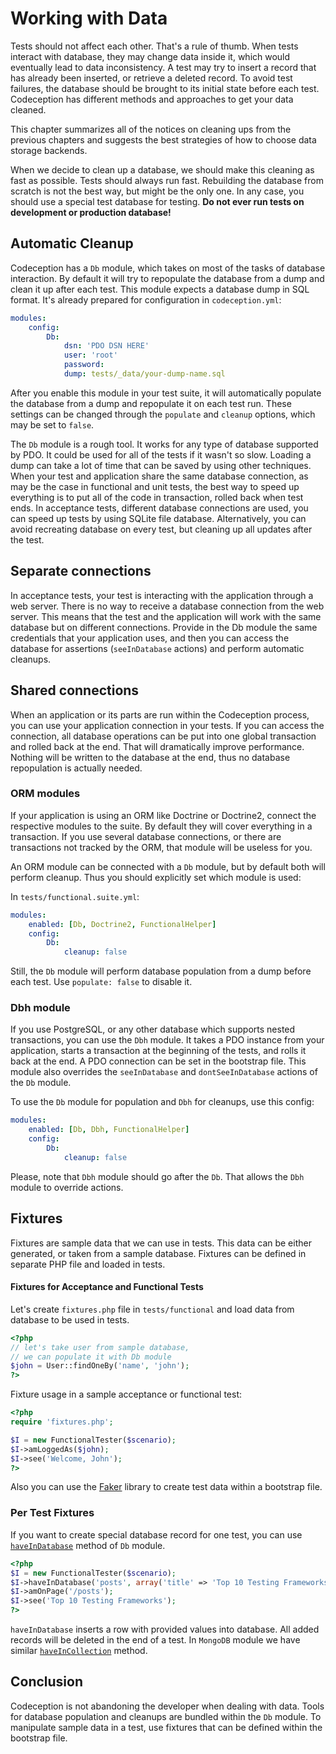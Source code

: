 # Working with Data

Tests should not affect each other. That's a rule of thumb. When tests interact with database, they may change data inside it, which would eventually lead to data inconsistency. A test may try to insert a record that has already been inserted, or retrieve a deleted record. To avoid test failures, the database should be brought to its initial state before each test. Codeception has different methods and approaches to get your data cleaned.

This chapter summarizes all of the notices on cleaning ups from the previous chapters and suggests the best strategies of how to choose data storage backends.

When we decide to clean up a database, we should make this cleaning as fast as possible. Tests should always run fast. Rebuilding the database from scratch is not the best way, but might be the only one. In any case, you should use a special test database for testing. **Do not ever run tests on development or production database!**

## Automatic Cleanup

Codeception has a `Db` module, which takes on most of the tasks of database interaction. By default it will try to repopulate the database from a dump and clean it up after each test. This module expects a database dump in SQL format. It's already prepared for configuration in `codeception.yml`:

```yaml
modules:
    config:
        Db:
            dsn: 'PDO DSN HERE'
            user: 'root'
            password:
            dump: tests/_data/your-dump-name.sql
```

After you enable this module in your test suite, it will automatically populate the database from a dump and repopulate it on each test run. These settings can be changed through the `populate` and `cleanup` options, which may be set to `false`.

The `Db` module is a rough tool. It works for any type of database supported by PDO. It could be used for all of the tests if it wasn't so slow. Loading a dump can take a lot of time that can be saved by using other techniques. When your test and application share the same database connection, as may be the case in functional and unit tests, the best way to speed up everything is to put all of the code in transaction, rolled back when test ends. In acceptance tests, different database connections are used, you can speed up tests by using SQLite file database. Alternatively, you can avoid recreating database on every test, but cleaning up all updates after the test.

## Separate connections

In acceptance tests, your test is interacting with the application through a web server. There is no way to receive a database connection from the web server. This means that the test and the application will work with the same database but on different connections. Provide in the Db module the same credentials that your application uses, and then you can access the database for assertions (`seeInDatabase` actions) and perform automatic cleanups.

## Shared connections

When an application or its parts are run within the Codeception process, you can use your application connection in your tests.
If you can access the connection, all database operations can be put into one global transaction and rolled back at the end. That will dramatically improve performance. Nothing will be written to the database at the end, thus no database repopulation is actually needed.

### ORM modules

If your application is using an ORM like Doctrine or Doctrine2, connect the respective modules to the suite. By default they will cover everything in a transaction. If you use several database connections, or there are transactions not tracked by the ORM, that module will be useless for you.

An ORM module can be connected with a `Db` module, but by default both will perform cleanup. Thus you should explicitly set which module is used:

In `tests/functional.suite.yml`:

```yaml
modules:
	enabled: [Db, Doctrine2, FunctionalHelper]
	config:
		Db:
			cleanup: false
```

Still, the `Db` module will perform database population from a dump before each test. Use `populate: false` to disable it.

### Dbh module

If you use PostgreSQL, or any other database which supports nested transactions, you can use the `Dbh` module. It takes a PDO instance from your application, starts a transaction at the beginning of the tests, and rolls it back at the end.
A PDO connection can be set in the bootstrap file. This module also overrides the `seeInDatabase` and `dontSeeInDatabase` actions of the `Db` module.

To use the `Db` module for population and `Dbh` for cleanups, use this config:

```yaml
modules:
	enabled: [Db, Dbh, FunctionalHelper]
	config:
		Db:
			cleanup: false
```

Please, note that `Dbh` module should go after the `Db`. That allows the `Dbh` module to override actions.

## Fixtures

Fixtures are sample data that we can use in tests. This data can be either generated, or taken from a sample database. Fixtures can be defined in separate PHP file and loaded in tests.

#### Fixtures for Acceptance and Functional Tests

Let's create `fixtures.php` file in `tests/functional` and load data from database to be used in tests.

```php
<?php
// let's take user from sample database,
// we can populate it with Db module
$john = User::findOneBy('name', 'john');
?>
```

Fixture usage in a sample acceptance or functional test:

```php
<?php
require 'fixtures.php';

$I = new FunctionalTester($scenario);
$I->amLoggedAs($john);
$I->see('Welcome, John');
?>
```

Also you can use the [Faker](https://github.com/fzaninotto/Faker) library to create test data within a bootstrap file.

### Per Test Fixtures

If you want to create special database record for one test, you can use [`haveInDatabase`](http://codeception.com/docs/modules/Db#haveInDatabase) method of `Db` module.

```php
<?php 
$I = new FunctionalTester($scenario);
$I->haveInDatabase('posts', array('title' => 'Top 10 Testing Frameworks', 'body' => '1. Codeception'));
$I->amOnPage('/posts');
$I->see('Top 10 Testing Frameworks');
?>
```

`haveInDatabase` inserts a row with provided values into database. All added records will be deleted in the end of a test. In `MongoDB` module we have similar [`haveInCollection`](http://codeception.com/docs/modules/MongoDb#haveInCollection) method.

## Conclusion

Codeception is not abandoning the developer when dealing with data. Tools for database population and cleanups are bundled within the `Db` module. To manipulate sample data in a test, use fixtures that can be defined within the bootstrap file.
